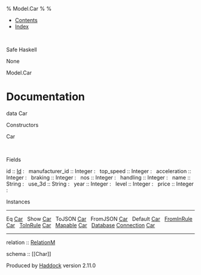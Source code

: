 % Model.Car
% 
% 

-   [Contents](index.html)
-   [Index](doc-index.html)

 

Safe Haskell

None

Model.Car

Documentation
=============

data Car

Constructors

Car

 

Fields

id :: [Id](Model-General.html#t:Id)
:    
manufacturer\_id :: Integer
:    
top\_speed :: Integer
:    
acceleration :: Integer
:    
braking :: Integer
:    
nos :: Integer
:    
handling :: Integer
:    
name :: String
:    
use\_3d :: String
:    
year :: Integer
:    
level :: Integer
:    
price :: Integer
:    

Instances

  --------------------------------------------------------------------------------------------------------------------------- ---
  Eq [Car](Model-Car.html#t:Car)                                                                                               
  Show [Car](Model-Car.html#t:Car)                                                                                             
  ToJSON [Car](Model-Car.html#t:Car)                                                                                           
  FromJSON [Car](Model-Car.html#t:Car)                                                                                         
  Default [Car](Model-Car.html#t:Car)                                                                                          
  [FromInRule](Data-InRules.html#t:FromInRule) [Car](Model-Car.html#t:Car)                                                     
  [ToInRule](Data-InRules.html#t:ToInRule) [Car](Model-Car.html#t:Car)                                                         
  [Mapable](Model-General.html#t:Mapable) [Car](Model-Car.html#t:Car)                                                          
  [Database](Model-General.html#t:Database) [Connection](Data-SqlTransaction.html#t:Connection) [Car](Model-Car.html#t:Car)    
  --------------------------------------------------------------------------------------------------------------------------- ---

relation :: [RelationM](Data-Relation.html#t:RelationM)

schema :: [[Char]]

Produced by [Haddock](http://www.haskell.org/haddock/) version 2.11.0
